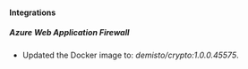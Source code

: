 #### Integrations
##### Azure Web Application Firewall
- Updated the Docker image to: *demisto/crypto:1.0.0.45575*.
